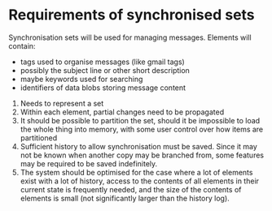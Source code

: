 Requirements of synchronised sets
==================

Synchronisation sets will be used for managing messages. Elements will contain:

*   tags used to organise messages (like gmail tags)
*   possibly the subject line or other short description
*   maybe keywords used for searching
*   identifiers of data blobs storing message content

1.  Needs to represent a set
2.  Within each element, partial changes need to be propagated
3.  It should be possible to partition the set, should it be impossible to load
    the whole thing into memory, with some user control over how items are
    partitioned
4.  Sufficient history to allow synchronisation must be saved. Since it may not be known when
    another copy may be branched from, some features may be required to be saved indefinitely.
5.  The system should be optimised for the case where a lot of elements exist with a lot of
    history, access to the contents of all elements in their current state is frequently needed,
    and the size of the contents of elements is small (not significantly larger than the
    history log).


